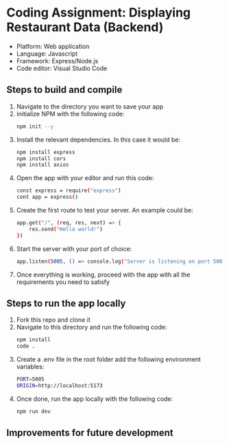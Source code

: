 # Coding Assignment: Displaying Restaurant Data (Backend)

- Platform: Web application
- Language: Javascript
- Framework: Express/Node.js
- Code editor: Visual Studio Code

## Steps to build and compile

1. Navigate to the directory you want to save your app
2. Initialize NPM with the following code:
    ``` bash
    npm init --y
    ```
3. Install the relevant dependencies. In this case it would be:
    ``` bash
    npm install express
    npm install cors
    npm install axios
    ```
4. Open the app with your editor and run this code:
    ``` bash
    const express = require("express")
    cont app = express()
    ```
5. Create the first route to test your server. An example could be:
    ``` bash
    app.get("/", (req, res, next) => {
        res.send("Hello world!")
    })
    ```
6. Start the server with your port of choice:
    ``` bash
    app.listen(5005, () => console.log("Server is listening on port 5005!"))
    ```
7. Once everything is working, proceed with the app with all the requirements you need to satisfy

## Steps to run the app locally
1. Fork this repo and clone it
2. Navigate to this directory and run the following code:
    ``` bash
    npm install
    code .
    ```
3. Create a .env file in the root folder add the following environment variables:
    ``` bash
    PORT=5005
    ORIGIN=http://localhost:5173
    ```
4. Once done, run the app locally with the following code:
    ``` bash
    npm run dev
    ```

## Improvements for future development
